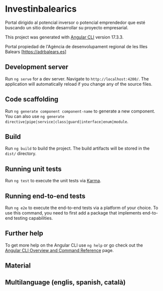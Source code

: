 # Investinbalearics

Portal dirigido al potencial inversor o potencial emprendedor que esté buscando un sitio donde desarrollar su proyecto empresarial.

This project was generated with [Angular CLI](https://github.com/angular/angular-cli) version 17.3.3.

Portal propiedad de l'Agència de desenvolupament regional de les Illes Balears [https://adrbalears.es]

## Development server

Run `ng serve` for a dev server. Navigate to `http://localhost:4200/`. The application will automatically reload if you change any of the source files.

## Code scaffolding

Run `ng generate component component-name` to generate a new component. You can also use `ng generate directive|pipe|service|class|guard|interface|enum|module`.

## Build

Run `ng build` to build the project. The build artifacts will be stored in the `dist/` directory.

## Running unit tests

Run `ng test` to execute the unit tests via [Karma](https://karma-runner.github.io).

## Running end-to-end tests

Run `ng e2e` to execute the end-to-end tests via a platform of your choice. To use this command, you need to first add a package that implements end-to-end testing capabilities.

## Further help

To get more help on the Angular CLI use `ng help` or go check out the [Angular CLI Overview and Command Reference](https://angular.io/cli) page.

## Material

## Multilanguage (englis, spanish, català)

